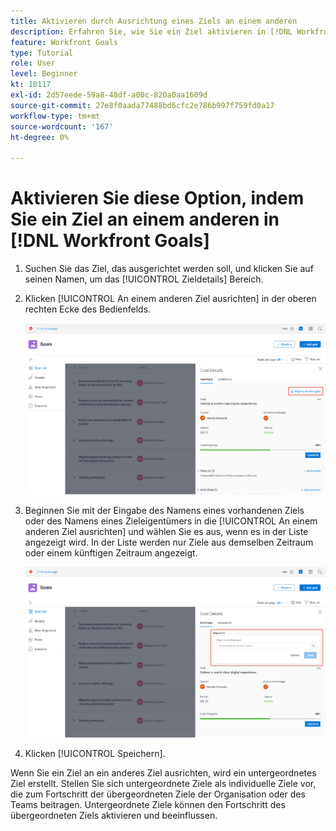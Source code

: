```yaml
---
title: Aktivieren durch Ausrichtung eines Ziels an einem anderen
description: Erfahren Sie, wie Sie ein Ziel aktivieren in [!DNL Workfront Goals] durch Ausrichtung an einem anderen Ziel.
feature: Workfront Goals
type: Tutorial
role: User
level: Beginner
kt: 10117
exl-id: 2d57eede-59a8-48df-a00c-820a0aa1609d
source-git-commit: 27e8f0aada77488bd6cfc2e786b997f759fd0a17
workflow-type: tm+mt
source-wordcount: '167'
ht-degree: 0%

---
```


# Aktivieren Sie diese Option, indem Sie ein Ziel an einem anderen in [!DNL Workfront Goals]

1. Suchen Sie das Ziel, das ausgerichtet werden soll, und klicken Sie auf seinen Namen, um das [!UICONTROL Zieldetails] Bereich.
1. Klicken [!UICONTROL An einem anderen Ziel ausrichten] in der oberen rechten Ecke des Bedienfelds.

   ![Ein Screenshot der [!UICONTROL Zieldetails] Bedienfeld zu [!UICONTROL An einem anderen Ziel ausrichten]](assets/06-workfront-goals-align-goals.png)

1. Beginnen Sie mit der Eingabe des Namens eines vorhandenen Ziels oder des Namens eines Zieleigentümers in die [!UICONTROL An einem anderen Ziel ausrichten] und wählen Sie es aus, wenn es in der Liste angezeigt wird. In der Liste werden nur Ziele aus demselben Zeitraum oder einem künftigen Zeitraum angezeigt.

   ![Ein Screenshot der [!UICONTROL Zieldetails] Bedienfeld mit der [!UICONTROL Mit] Abschnitt](assets/07-workfront-goals-align-to.png)

1. Klicken [!UICONTROL Speichern].

Wenn Sie ein Ziel an ein anderes Ziel ausrichten, wird ein untergeordnetes Ziel erstellt. Stellen Sie sich untergeordnete Ziele als individuelle Ziele vor, die zum Fortschritt der übergeordneten Ziele der Organisation oder des Teams beitragen. Untergeordnete Ziele können den Fortschritt des übergeordneten Ziels aktivieren und beeinflussen.
